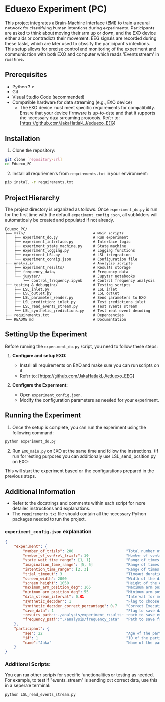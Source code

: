 # Eduexo Experiment (PC)

This project integrates a Brain-Machine Interface (BMI) to train a neural network for classifying human intentions during experiments. Participants are asked to think about moving their arm up or down, and the EXO device either aids or contradicts their movement. EEG signals are recorded during these tasks, which are later used to classify the participant's intentions. This setup allows for precise control and monitoring of the experiment and communication with both EXO and computer which reads 'Events stream' in real time.

## Prerequisites

- Python 3.x
- Git
- Visual Studio Code (recommended)
- Compatible hardware for data streaming (e.g., EXO device)
    - The EXO device must meet specific requirements for compatibility. Ensure that your device firmware is up-to-date and that it supports the necessary data streaming protocols. Refer to: [https://github.com/JakaHatlakLJ/eduexo_EEG]

## Installation

1. Clone the repository:
```bash
git clone [repository-url]
cd Eduexo_PC
```

2. Install all requriements from `requirements.txt` in your environment:
```bash
pip install -r requirements.txt
```

## Project Hierarchy

The project directory is organized as follows. Once `experiment_do.py` is run for the first time with the default `experiment_config.json`, all subfolders will automatically be created and populated if not already.

```
Eduexo_PC/
├── main/                               # Main scripts
│   ├── experiment_do.py                # Run experiment
│   ├── experiment_interface.py         # Interface logic
│   ├── experiment_state_machine.py     # State machine
│   ├── experiment_logging.py           # Logging functions
│   ├── experiment_LSL.py               # LSL integration
│   └── experiment_config.json          # Configuration file
├── analysis/                           # Analysis scripts
│   ├── experiment_results/             # Results storage
│   ├── frequency_data/                 # Frequency data
│   └── jupyter/                        # Jupyter notebooks
│       └── control_frequency.ipynb     # Control frequency analysis
├── testing_&_debugging/                # Testing scripts
│   ├── LSL_inlet.py                    # LSL inlet
│   ├── LSL_outlet.py                   # LSL outlet
│   ├── LSL_parameter_sender.py         # Send parameters to EXO
│   ├── LSL_predictions_inlet.py        # Test predictions inlet
│   ├── LSL_read_events_stream.py       # Test events stream
│   └── LSL_synthetic_predictions.py    # Test real event decoding
├── requirements.txt                    # Dependencies
└── README.md                           # Documentation
```

## Setting Up the Experiment

Before running the `experiment_do.py` script, you need to follow these steps:

1. **Configure and setup EXO:**
    - Install all requirements on EXO and make sure you can run scripts on it.
    - Refer to: [https://github.com/JakaHatlakLJ/eduexo_EEG]

2. **Configure the Experiment:**
    - Open `experiment_config.json`.
    - Modify the configuration parameters as needed for your experiment.

## Running the Experiment

1. Once the setup is complete, you can run the experiment using the following command:
```sh
python experiment_do.py
```

2. Run `EXO_main.py` on EXO at the same time and follow the instructions. (If run for testing purposes you can additionaly use LSL_send_position.py on EXO)

This will start the experiment based on the configurations prepared in the previous steps.

## Additional Information

- Refer to the docstrings and comments within each script for more detailed instructions and explanations.
- The `requirements.txt` file should contain all the necessary Python packages needed to run the project.

### `experiment_config.json` explanation

```json
{
    "experiment": {
        "number_of_trials": 200                        "Total number of assisted trials in the experiment.",
        "number_of_control_trials": 10                 "Number of control trials (without EXO active).",
        "state_wait_time_range": [1, 1]                "Range of times in WAIT state.",
        "imagination_time_range": [5, 5]               "Range of times for IMAGINATION phase.",
        "intention_time_range": [2, 3]                 "Range of times for INTENTION phase.",
        "trial_timeout": 3                             "Timeout duration for each trial.",
        "screen_width": 2000                           "Width of the display screen.",
        "screen_height": 1050                          "Height of the display screen.",
        "maximum_arm_position_deg": 165                "Maximum arm position in degrees. (straight arm is 180 deg)",
        "minimum_arm_position_deg": 55                 "Minimum arm position in degrees.",
        "data_stream_interval": 0.01                   "Interval for motor parameters streaming.",
        "synthetic_decoder": 1                         "Flag to choose decoder (1 for synthetic, 0 for real)",
        "synthetic_decoder_correct_percantage": 0.7    "Correct Execution percentage for synthetic decoder.",
        "save_data": 1                                 "Flag to save data (1 to save, 0 not to save).",
        "results_path":"./analysis/experiment_results" "Path to save experiment results.",
        "frequency_path":"./analysis/frequency_data"   "Path to save frequency data."
    },
    "participant": {
        "age": 22                                      "Age of the participant.",
        "id": 1                                        "ID of the participant.",
        "name":"Jaka"                                  "Name of the participant."
    }
}
```
### Additional Scripts:

   You can run other scripts for specific functionalities or testing as needed. For example, to test if "events_stream" is sending out correct data, use this in a seperate terminal:
   ```sh
   python LSL_read_events_stream.py
   ```
